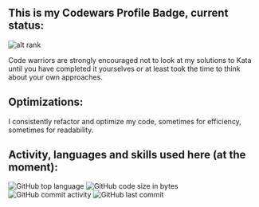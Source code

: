 ## This is my Codewars Profile Badge, current status:

![alt rank](https://www.codewars.com/users/omarovfrontend/badges/large)

Code warriors are strongly encouraged not to look at my solutions to Kata until you have completed it yourselves or at least took the time to think about your own approaches.

## Optimizations:

I consistently refactor and optimize my code, sometimes for efficiency, sometimes for readability.

## Activity, languages and skills used here (at the moment):

![GitHub top language](https://img.shields.io/github/languages/top/omarovfrontend/codewars)
![GitHub code size in bytes](https://img.shields.io/github/languages/code-size/omarovfrontend/codewars)
![GitHub commit activity](https://img.shields.io/github/commit-activity/m/omarovfrontend/codewars)
![GitHub last commit](https://img.shields.io/github/last-commit/omarovfrontend/codewars)
